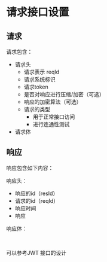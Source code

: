 # 请求接口设置

## 请求

请求包含：

* 请求头
  * 请求表示 reqId
  * 请求系统标识
  * 请求token
  * 是否对响应进行压缩/加密（可选）
  * 响应的加密算法（可选）
  * 请求的类型
    * 用于正常接口访问
    * 进行连通性测试
* 请求体



## 响应

响应包含如下内容：

响应头：

* 响应的id（resId）
* 请求的id（reqId）
* 响应时间
* 响应

响应体：

​	



可以参考JWT 接口的设计

